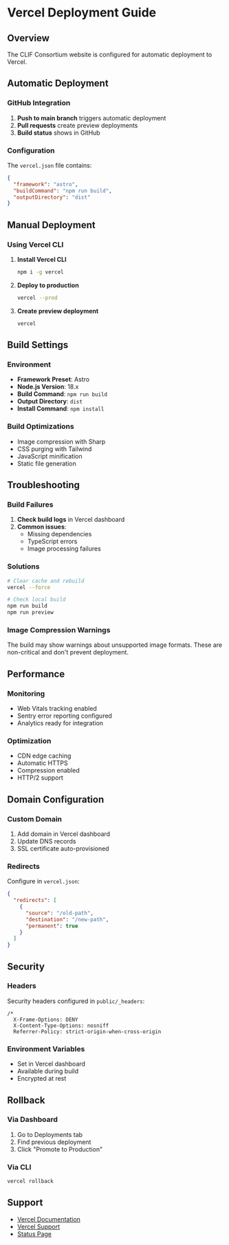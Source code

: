 # Vercel Deployment Guide

## Overview

The CLIF Consortium website is configured for automatic deployment to Vercel.

## Automatic Deployment

### GitHub Integration

1. **Push to main branch** triggers automatic deployment
2. **Pull requests** create preview deployments
3. **Build status** shows in GitHub

### Configuration

The `vercel.json` file contains:

```json
{
  "framework": "astro",
  "buildCommand": "npm run build",
  "outputDirectory": "dist"
}
```

## Manual Deployment

### Using Vercel CLI

1. **Install Vercel CLI**
   ```bash
   npm i -g vercel
   ```

2. **Deploy to production**
   ```bash
   vercel --prod
   ```

3. **Create preview deployment**
   ```bash
   vercel
   ```

## Build Settings

### Environment

- **Framework Preset**: Astro
- **Node.js Version**: 18.x
- **Build Command**: `npm run build`
- **Output Directory**: `dist`
- **Install Command**: `npm install`

### Build Optimizations

- Image compression with Sharp
- CSS purging with Tailwind
- JavaScript minification
- Static file generation

## Troubleshooting

### Build Failures

1. **Check build logs** in Vercel dashboard
2. **Common issues**:
   - Missing dependencies
   - TypeScript errors
   - Image processing failures

### Solutions

```bash
# Clear cache and rebuild
vercel --force

# Check local build
npm run build
npm run preview
```

### Image Compression Warnings

The build may show warnings about unsupported image formats. These are non-critical and don't prevent deployment.

## Performance

### Monitoring

- Web Vitals tracking enabled
- Sentry error reporting configured
- Analytics ready for integration

### Optimization

- CDN edge caching
- Automatic HTTPS
- Compression enabled
- HTTP/2 support

## Domain Configuration

### Custom Domain

1. Add domain in Vercel dashboard
2. Update DNS records
3. SSL certificate auto-provisioned

### Redirects

Configure in `vercel.json`:

```json
{
  "redirects": [
    {
      "source": "/old-path",
      "destination": "/new-path",
      "permanent": true
    }
  ]
}
```

## Security

### Headers

Security headers configured in `public/_headers`:

```
/*
  X-Frame-Options: DENY
  X-Content-Type-Options: nosniff
  Referrer-Policy: strict-origin-when-cross-origin
```

### Environment Variables

- Set in Vercel dashboard
- Available during build
- Encrypted at rest

## Rollback

### Via Dashboard

1. Go to Deployments tab
2. Find previous deployment
3. Click "Promote to Production"

### Via CLI

```bash
vercel rollback
```

## Support

- [Vercel Documentation](https://vercel.com/docs)
- [Vercel Support](https://vercel.com/support)
- [Status Page](https://www.vercel-status.com/)